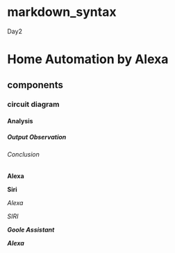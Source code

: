 # markdown_syntax
Day2
# Home Automation by Alexa
## components
### circuit diagram
#### Analysis
##### Output Observation
###### Conclusion
**Alexa**

__Siri__

*Alexa*

_SIRI_

**_Goole Assistant_**

__*Alexa*__
